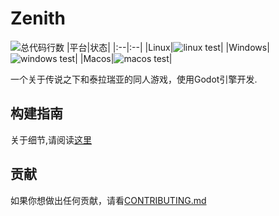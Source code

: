 # Zenith

![总代码行数](https://tokei.rs/github/skyuoi/zenith)
|平台|状态|
|:--|:--|
|Linux|![linux test](https://img.shields.io/github/actions/workflow/status/skyuoi/zenith/rust_linux.yml)|
|Windows|![windows test](https://img.shields.io/github/actions/workflow/status/skyuoi/zenith/rust_windows.yml)|
|Macos|![macos test](https://img.shields.io/github/actions/workflow/status/skyuoi/zenith/rust_macos.yml)|

一个关于传说之下和泰拉瑞亚的同人游戏，使用Godot引擎开发.

## 构建指南

关于细节,请阅读[这里](./docs/build-guide-zh.md)

## 贡献

如果你想做出任何贡献，请看[CONTRIBUTING.md](./CONTRIBUTING-zh.md)
